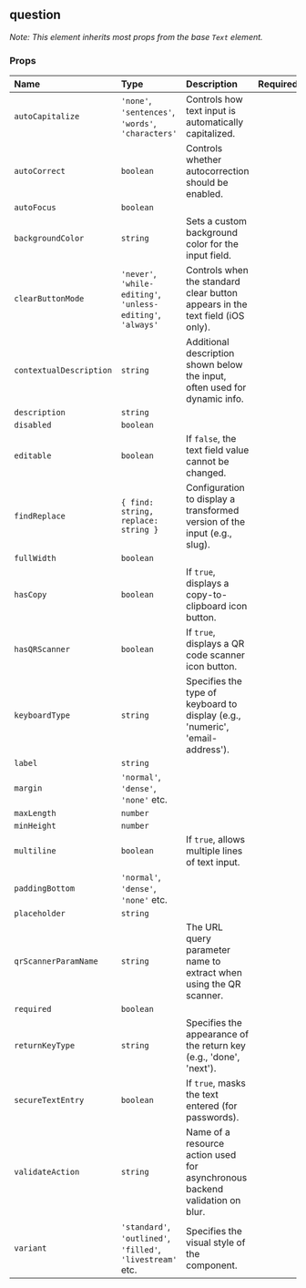 ## question

*Note: This element inherits most props from the base `Text` element.*

### Props

| Name | Type | Description | Required | Default |
| :--- | :--- | :---------- | :-------- | :------- |
| `autoCapitalize` | `'none'`, `'sentences'`, `'words'`, `'characters'` | Controls how text input is automatically capitalized. | | `'sentences'` |
| `autoCorrect` | `boolean` | Controls whether autocorrection should be enabled. | | `true` |
| `autoFocus` | `boolean` | | | `false` |
| `backgroundColor` | `string` | Sets a custom background color for the input field. | | |
| `clearButtonMode` | `'never'`, `'while-editing'`, `'unless-editing'`, `'always'` | Controls when the standard clear button appears in the text field (iOS only). | | `'never'` |
| `contextualDescription` | `string` | Additional description shown below the input, often used for dynamic info. | | |
| `description` | `string` | | | |
| `disabled` | `boolean` | | | `false` |
| `editable` | `boolean` | If `false`, the text field value cannot be changed. | | `true` |
| `findReplace` | `{ find: string, replace: string }` | Configuration to display a transformed version of the input (e.g., slug). | | |
| `fullWidth` | `boolean` | | | `false` |
| `hasCopy` | `boolean` | If `true`, displays a copy-to-clipboard icon button. | | `false` |
| `hasQRScanner` | `boolean` | If `true`, displays a QR code scanner icon button. | | `false` |
| `keyboardType` | `string` | Specifies the type of keyboard to display (e.g., 'numeric', 'email-address'). | | `'default'` |
| `label` | `string` | | | |
| `margin` | `'normal'`, `'dense'`, `'none'` etc. | | | `'normal'` |
| `maxLength` | `number` | | | |
| `minHeight` | `number` | | | |
| `multiline` | `boolean` | If `true`, allows multiple lines of text input. | | `false` |
| `paddingBottom` | `'normal'`, `'dense'`, `'none'` etc. | | | |
| `placeholder` | `string` | | | |
| `qrScannerParamName` | `string` | The URL query parameter name to extract when using the QR scanner. | | `'invite_code'` |
| `required` | `boolean` | | | `false` |
| `returnKeyType` | `string` | Specifies the appearance of the return key (e.g., 'done', 'next'). | | `'done'` |
| `secureTextEntry` | `boolean` | If `true`, masks the text entered (for passwords). | | `false` |
| `validateAction` | `string` | Name of a resource action used for asynchronous backend validation on blur. | | |
| `variant` | `'standard'`, `'outlined'`, `'filled'`, `'livestream'` etc. | Specifies the visual style of the component. | | `'standard'` |

